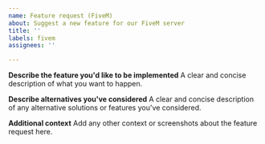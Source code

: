 ```yaml
---
name: Feature request (FiveM)
about: Suggest a new feature for our FiveM server
title: ''
labels: fivem
assignees: ''

---
```


**Describe the feature you'd like to be implemented**
A clear and concise description of what you want to happen.

**Describe alternatives you've considered**
A clear and concise description of any alternative solutions or features you've considered.

**Additional context**
Add any other context or screenshots about the feature request here.
